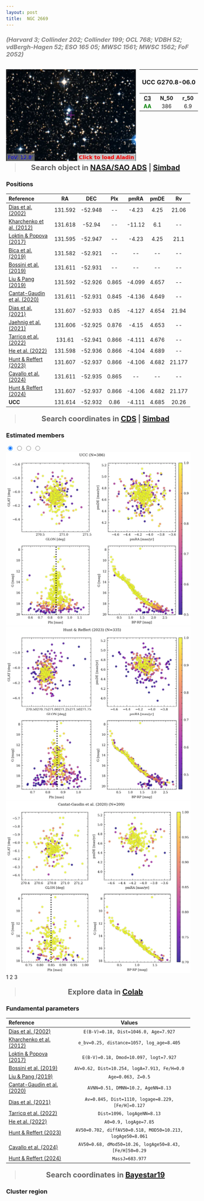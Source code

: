 ```yaml
---
layout: post
title:  NGC 2669
---
```

<h3><span style="color: #808080;"><i>(Harvard 3; Collinder 202; Collinder 199; OCL 768; VDBH 52; vdBergh-Hagen 52; ESO 165 05; MWSC 1561; MWSC 1562; FoF 2052)</i></span></h3><div style="display: flex; justify-content: space-between; width:720px;height:250px">
<div style="text-align: center;">

<!-- Static image + data attributes for FOV and target -->
<img id="aladin_img"
     data-umami-event="aladin_load"
     src="https://raw.githubusercontent.com/ucc23/Q4N/main/plots/ngc2669_aladin.webp"
     alt="Click to load Aladin Lite" 
     style="width:355px;height:250px; cursor: pointer;"
     data-fov="0.23" 
     data-target="131.614 -52.932"/>
<!-- Div to contain Aladin Lite viewer -->
<div id="aladin-lite-div" style="width:355px;height:250px;display:none;"></div>
<!-- Aladin Lite script (will be loaded after the image is clicked) -->
<script src="{{ site.baseurl }}/scripts/aladin_load.js"></script>

</div>
<!-- Left block -->

<table style="width:355px;height:250px;">
  <!-- Row 1 (title) -->
  <tr>
    <td colspan="5"><h3>UCC G270.8-06.0</h3></td>
  </tr>
  <!-- Row 2 -->
  <tr>
    <th style="text-align: center;"><a href="https://ucc.ar/faq#what-is-the-c3-parameter" title="Combined class">C3</a></th>
    <th style="text-align: center;"><div title="Stars with membership probability >50%">N_50</div></th>
    <th style="text-align: center;"><div title="Radius that contains half the members [arcmin]">r_50</div></th>
  </tr>
  <!-- Row 3 -->
  <tr>
    <td style="text-align: center;"><span style="color: green; font-weight: bold;">A</span><span style="color: green; font-weight: bold;">A</span></td>
    <td style="text-align: center;">386</td>
    <td style="text-align: center;">6.9</td>
  </tr>
</table>
</div>

> <p style="text-align:center; font-weight: bold; font-size:20px">Search object in <a data-umami-event="nasa_search" href="https://ui.adsabs.harvard.edu/search/q=%20collection%3Aastronomy%20body%3A%22NGC%202669%22&sort=date%20desc%2C%20bibcode%20desc&p_=0" target="_blank">NASA/SAO ADS</a> | <a data-umami-event="simbad_search" href="https://simbad.cds.unistra.fr/simbad/sim-id-refs?Ident=ngc2669" target="_blank">Simbad</a></p>


### Positions

| Reference    | RA    | DEC   | Plx  | pmRA  | pmDE   |  Rv  |
| :---         | :---: | :---: | :---: | :---: | :---: | :---: |
|[Dias et al. (2002)](https://ui.adsabs.harvard.edu/abs/2002A%26A...389..871D) | 131.592 | -52.948 | -- | -4.23 | 4.25 | 21.06 |
|[Kharchenko et al. (2012)](https://ui.adsabs.harvard.edu/abs/2012A%26A...543A.156K) | 131.618 | -52.94 | -- | -11.12 | 6.1 | -- |
|[Loktin & Popova (2017)](https://ui.adsabs.harvard.edu/abs/2017AstBu..72..257L) | 131.595 | -52.947 | -- | -4.23 | 4.25 | 21.1 |
|[Bica et al. (2019)](https://ui.adsabs.harvard.edu/abs/2019AJ....157...12B) | 131.582 | -52.921 | -- | -- | -- | -- |
|[Bossini et al. (2019)](https://ui.adsabs.harvard.edu/abs/2019A%26A...623A.108B) | 131.611 | -52.931 | -- | -- | -- | -- |
|[Liu & Pang (2019)](https://ui.adsabs.harvard.edu/abs/2019ApJS..245...32L) | 131.592 | -52.926 | 0.865 | -4.099 | 4.657 | -- |
|[Cantat-Gaudin et al. (2020)](https://ui.adsabs.harvard.edu/abs/2020A%26A...640A...1C) | 131.611 | -52.931 | 0.845 | -4.136 | 4.649 | -- |
|[Dias et al. (2021)](https://ui.adsabs.harvard.edu/abs/2021MNRAS.504..356D) | 131.607 | -52.933 | 0.85 | -4.127 | 4.654 | 21.94 |
|[Jaehnig et al. (2021)](https://ui.adsabs.harvard.edu/abs/2021ApJ...923..129J) | 131.606 | -52.925 | 0.876 | -4.15 | 4.653 | -- |
|[Tarricq et al. (2022)](https://ui.adsabs.harvard.edu/abs/2022A%26A...659A..59T) | 131.61 | -52.941 | 0.866 | -4.111 | 4.676 | -- |
|[He et al. (2022)](https://ui.adsabs.harvard.edu/abs/2022ApJS..262....7H) | 131.598 | -52.936 | 0.866 | -4.104 | 4.689 | -- |
|[Hunt & Reffert (2023)](https://ui.adsabs.harvard.edu/abs/2023A%26A...673A.114H) | 131.607 | -52.937 | 0.866 | -4.106 | 4.682 | 21.177 |
|[Cavallo et al. (2024)](https://ui.adsabs.harvard.edu/abs/2024AJ....167...12C) | 131.611 | -52.935 | 0.865 | -- | -- | -- |
|[Hunt & Reffert (2024)](https://ui.adsabs.harvard.edu/abs/2024A%26A...686A..42H) | 131.607 | -52.937 | 0.866 | -4.106 | 4.682 | 21.177 |
| **UCC** |131.614 | -52.932 | 0.86 | -4.111 | 4.685 | 20.26 |

> <p style="text-align:center; font-weight: bold; font-size:20px">Search coordinates in <a data-umami-event="cds_coord_search" href="https://cdsportal.u-strasbg.fr/?target=131.614,-52.932" target="_blank">CDS</a> | <a data-umami-event="simbad_coord_search" href="https://simbad.cds.unistra.fr/mobile/object_list.html?coord=131.614%20-52.932&output=json&radius=5&userEntry=ngc2669" target="_blank">Simbad</a></p>

### Estimated members

<div class="carousel">
<input type="radio" name="radio-btn" id="slide1" checked>
<input type="radio" name="radio-btn" id="slide1">
<input type="radio" name="radio-btn" id="slide2">
<input type="radio" name="radio-btn" id="slide3">
<div class="slides">
<div class="slide">
<a href="https://raw.githubusercontent.com/ucc23/Q4N/main/plots/UCC/ngc2669.webp" target="_blank">
<img src="https://raw.githubusercontent.com/ucc23/Q4N/main/plots/UCC/ngc2669.webp" alt="NGC 2669 UCC">
</a>
</div>
<div class="slide">
<a href="https://raw.githubusercontent.com/ucc23/Q4N/main/plots/HUNT23/ngc2669.webp" target="_blank">
<img src="https://raw.githubusercontent.com/ucc23/Q4N/main/plots/HUNT23/ngc2669.webp" alt="NGC 2669 HUNT23">
</a>
</div>
<div class="slide">
<a href="https://raw.githubusercontent.com/ucc23/Q4N/main/plots/CANTAT20/ngc2669.webp" target="_blank">
<img src="https://raw.githubusercontent.com/ucc23/Q4N/main/plots/CANTAT20/ngc2669.webp" alt="NGC 2669 CANTAT20">
</a>
</div>
</div>
<div class="indicators">
<label for="slide1">1</label>
<label for="slide2">2</label>
<label for="slide3">3</label>
</div>
</div>


> <p style="text-align:center; font-weight: bold; font-size:20px">Explore data in <a data-umami-event="colab" href="https://colab.research.google.com/github/ucc23/ucc/blob/main/assets/notebook.ipynb" target="_blank">Colab</a></p>


### Fundamental parameters

| Reference |  Values |
| :---      |  :---:  |
| [Dias et al. (2002)](https://ui.adsabs.harvard.edu/abs/2002A%26A...389..871D) | `E(B-V)=0.18, Dist=1046.0, Age=7.927` |
| [Kharchenko et al. (2012)](https://ui.adsabs.harvard.edu/abs/2012A%26A...543A.156K) | `e_bv=0.25, distance=1057, log_age=8.405` |
| [Loktin & Popova (2017)](https://ui.adsabs.harvard.edu/abs/2017AstBu..72..257L) | `E(B-V)=0.18, Dmod=10.097, logt=7.927` |
| [Bossini et al. (2019)](https://ui.adsabs.harvard.edu/abs/2019A%26A...623A.108B) | `AV=0.62, Dist=10.254, logA=7.913, Fe/H=0.0` |
| [Liu & Pang (2019)](https://ui.adsabs.harvard.edu/abs/2019ApJS..245...32L) | `Age=0.063, Z=0.5` |
| [Cantat-Gaudin et al. (2020)](https://ui.adsabs.harvard.edu/abs/2020A%26A...640A...1C) | `AVNN=0.51, DMNN=10.2, AgeNN=8.13` |
| [Dias et al. (2021)](https://ui.adsabs.harvard.edu/abs/2021MNRAS.504..356D) | `Av=0.845, Dist=1110, logage=8.229, [Fe/H]=0.127` |
| [Tarricq et al. (2022)](https://ui.adsabs.harvard.edu/abs/2022A%26A...659A..59T) | `Dist=1096, logAgeNN=8.13` |
| [He et al. (2022)](https://ui.adsabs.harvard.edu/abs/2022ApJS..262....7H) | `A0=0.9, logAge=7.85` |
| [Hunt & Reffert (2023)](https://ui.adsabs.harvard.edu/abs/2023A%26A...673A.114H) | `AV50=0.702, diffAV50=0.518, MOD50=10.213, logAge50=8.061` |
| [Cavallo et al. (2024)](https://ui.adsabs.harvard.edu/abs/2024AJ....167...12C) | `AV50=0.68, dMod50=10.26, logAge50=8.43, [Fe/H]50=0.29` |
| [Hunt & Reffert (2024)](https://ui.adsabs.harvard.edu/abs/2024A%26A...686A..42H) | `MassJ=683.977` |

> <p style="text-align:center; font-weight: bold; font-size:20px">Search coordinates in <a data-umami-event="bayestar" href="http://argonaut.skymaps.info/query?lon=270.836%20&lat=-6.069&coordsys=gal&mapname=bayestar2019" target="_blank">Bayestar19</a></p>


### Cluster region

<html lang="en">
  <body>
    <center>
    <div id="plot-params"
         data-oc-name="ngc2669"
         data-ra-center="131.61"
         data-dec-center="-52.93"
         data-rad-deg="6.9"
         data-plx="0.86">
    </div>
    <div id="plot-container">
        <div id="plot"></div>
    </div>
    <script defer type="module" src="{{ site.baseurl }}/scripts/radec_scatter.js"></script>
    </center>
  </body>
</html>
<br>
